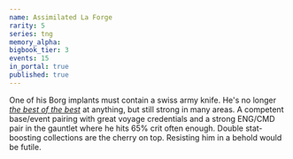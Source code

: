 ```yaml
---
name: Assimilated La Forge
rarity: 5
series: tng
memory_alpha:
bigbook_tier: 3
events: 15
in_portal: true
published: true
---
```


One of his Borg implants must contain a swiss army knife. He's no longer [_the best of the best_](https://www.youtube.com/watch?v=OXRi28W-ENY&t=39) at anything, but still strong in many areas. A competent base/event pairing with great voyage credentials and a strong ENG/CMD pair in the gauntlet where he hits 65% crit often enough. Double stat-boosting collections are the cherry on top. Resisting him in a behold would be futile.
